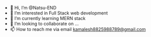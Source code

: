 - 👋 Hi, I’m @Natsu-END
- 👀 I’m interested in Full Stack web development
- 🌱 I’m currently learning MERN stack
- 💞️ I’m looking to collaborate on ...
- 📫 How to reach me via email kamalesh8825988789@gmail.com

<!---
Natsu-END/Natsu-END is a ✨ special ✨ repository because its `README.md` (this file) appears on your GitHub profile.
You can click the Preview link to take a look at your changes.
--->

